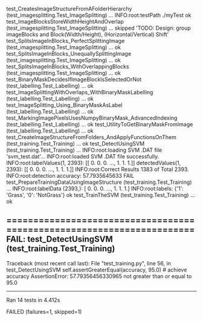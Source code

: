 test_CreatesImageStructureFromAFolderHierarchy (test_imagesplitting.Test_ImageSplitting) ... INFO:root:testPath ./myTest
ok
test_ImageBlocksStoreWidthHeightAndOverlap (test_imagesplitting.Test_ImageSplitting) ... skipped 'TODO: Design: group imageBlocks and Block(Width/Height), (Horizontal/Vertical) Shift'
test_SplitsImageInBlocks_PerfectSplittingImage (test_imagesplitting.Test_ImageSplitting) ... ok
test_SplitsImageInBlocks_UnequallySplittingImage (test_imagesplitting.Test_ImageSplitting) ... ok
test_SplitsImageInBlocks_WithOverlappingBlocks (test_imagesplitting.Test_ImageSplitting) ... ok
test_BinaryMaskDecidesIfImageBlockIsSelectedOrNot (test_labelling.Test_Labelling) ... ok
test_ImageSplittingWithOverlaps_WithBinaryMaskLabelling (test_labelling.Test_Labelling) ... ok
test_ImageSplitting_Using_BinaryMaskAsLabel (test_labelling.Test_Labelling) ... ok
test_MarkingImagePixelsUsesNumpyBinaryMask_AdvancedIndexing (test_labelling.Test_Labelling) ... ok
test_UtilityToGetBinaryMaskFromImage (test_labelling.Test_Labelling) ... ok
test_CreateImageStructureFromFolders_AndApplyFunctionsOnThem (test_training.Test_Training) ... ok
test_DetectUsingSVM (test_training.Test_Training) ... INFO:root:loading SVM .DAT file 'svm_test.dat'...
INFO:root:loaded SVM .DAT file successfully.
INFO:root:labelValues(1, 2393): [[ 0.  0.  0. ...,  1.  1.  1.]]
 detectedValues(1, 2393): [[ 0.  0.  0. ...,  1.  1.  1.]]
INFO:root:Correct Results 1383 of Total 2393.
INFO:root:detection accuracy: 57.7935645633
FAIL
test_PrepareTrainingDataUsingImageStructure (test_training.Test_Training) ... INFO:root:labelData (2393,): [ 0.  0.  0. ...,  1.  1.  1.]
INFO:root:labels: {'1': 'Grass', '0': 'NotGrass'}
ok
test_TrainTheSVM (test_training.Test_Training) ... ok

======================================================================
FAIL: test_DetectUsingSVM (test_training.Test_Training)
----------------------------------------------------------------------
Traceback (most recent call last):
  File "test_training.py", line 56, in test_DetectUsingSVM
    self.assertGreaterEqual(accuracy, 95.0) # achieve accuracy
AssertionError: 57.79356456330965 not greater than or equal to 95.0

----------------------------------------------------------------------
Ran 14 tests in 4.412s

FAILED (failures=1, skipped=1)
